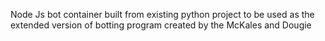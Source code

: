 Node Js bot container built from existing python project to be used as the extended version of botting program created by the McKales and Dougie